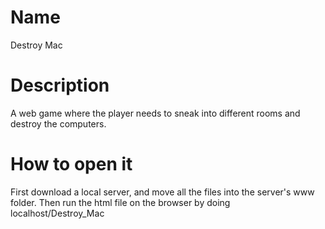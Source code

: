 # Name
Destroy Mac

# Description
A web game where the player needs to sneak into different rooms and destroy the computers.

# How to open it
First download a local server, and move all the files into the server's www folder. Then run the html file on the browser by doing 
localhost/Destroy_Mac
